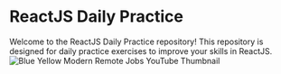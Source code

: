 # ReactJS Daily Practice
Welcome to the ReactJS Daily Practice repository! This repository is designed for daily practice exercises to improve your skills in ReactJS.
![Blue Yellow Modern Remote Jobs YouTube Thumbnail](https://github.com/Dhananjaywarade/react-daily-practice/assets/98320131/1b1c68f6-8605-4ee5-b93b-43d2733d2814)

